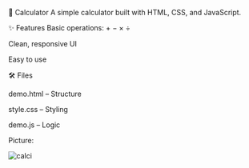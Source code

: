 🧮 Calculator
A simple calculator built with HTML, CSS, and JavaScript.

✨ Features
Basic operations: + − × ÷

Clean, responsive UI

Easy to use

🛠️ Files

demo.html – Structure

style.css – Styling

demo.js – Logic

Picture:


![calci](https://github.com/user-attachments/assets/dbb10c96-0823-4cef-ba9b-f9c6284f30c9)
